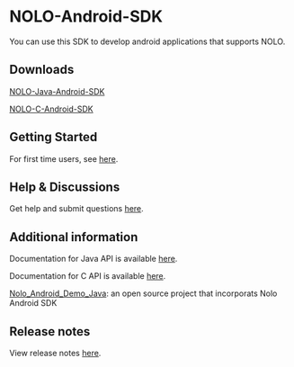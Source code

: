 # NOLO-Android-SDK  
You can use this SDK to develop android applications that supports NOLO.

## Downloads
[NOLO-Java-Android-SDK](./NOLOVR/Java)

[NOLO-C-Android-SDK](./NOLOVR/C)

## Getting Started

For first time users, see [here](./Docs/getStart/GetStart.md).

## Help & Discussions  

Get help and submit questions [here](https://github.com/NOLOVR/NOLO-Android-SDK/issues).  

## Additional information

Documentation for Java API is available [here](./Docs/Docs_for_Java).

Documentation for C API is available [here](./Docs/Docs_for_C).

[Nolo_Android_Demo_Java](./Examples): an open source project that incorporats Nolo Android SDK 

## Release notes

View release notes [here](https://github.com/NOLOVR/NOLO-Android-SDK/releases).
